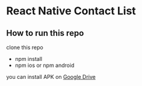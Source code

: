 # React Native Contact List

## How to run this repo

clone this repo

- npm install
- npm ios or npm android

you can install APK on [Google Drive](https://drive.google.com/file/d/1YsPKCqx_elVCMbE3hdcHMFsXVavnbgJB/view?usp=sharing)
